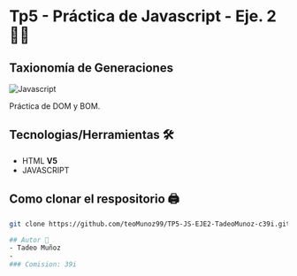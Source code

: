 # Tp5 - Práctica de Javascript - Eje. 2 👨‍💻
## Taxionomía de Generaciones

![Javascript](https://upload.wikimedia.org/wikipedia/commons/thumb/9/99/Unofficial_JavaScript_logo_2.svg/1200px-Unofficial_JavaScript_logo_2.svg.png)

Práctica de DOM y BOM.

## Tecnologias/Herramientas 🛠

- HTML **V5**
- JAVASCRIPT

## Como clonar el respositorio 🖨

```bash
git clone https://github.com/teoMunoz99/TP5-JS-EJE2-TadeoMunoz-c39i.git

## Autor 👦
- Tadeo Muñoz
- 
### Comision: 39i